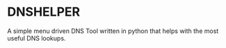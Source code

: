 # DNSHELPER
A simple menu driven DNS Tool written in python that helps with the most useful DNS lookups. 
